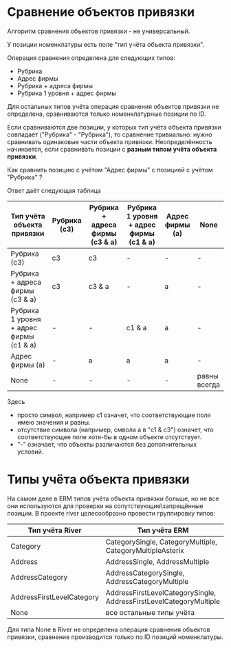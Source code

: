 ﻿# Сравнение объектов привязки

Алгоритм сравнения объектов привязки - не универсальный.

У позиции номенклатуры есть поле "тип учёта объекта привязки".


Операция сравнения определена для следующих типов:

- Рубрика
- Адрес фирмы
- Рубрика + адреса фирмы
- Рубрика 1 уровня + адрес фирмы

Для остальных типов учёта операция сравнения объектов привязки не определена, сравниваются только номенклатурные позиции по ID.

Если сравниваются две позиции, у которых тип учёта объекта привязки совпадает ("Рубрика" - "Рубрика"), то сравнение тривиально: нужно сравнивать одинаковые части объекта привязки.
Неопределённость начинается, если сравнивать позиции с **разным типом учёта объекта привязки**.

Как сравнить позицию с учётом "Адрес фирмы" с позицией с учётом "Рубрика" ?

Ответ даёт следующая таблица

| Тип учёта объекта привязки              | Рубрика (c3) | Рубрика + адреса фирмы (c3 & a) | Рубрика 1 уровня + адрес фирмы (c1 & a) | Адрес фирмы (a) | None | 
|-----------------------------------------|--------------|---------------------------------|-----------------------------------------|-----------------|------|
| Рубрика (c3)                            | c3           | c3                              | -                                       | -               | -    |
| Рубрика + адреса фирмы (c3 & a)         | c3           | c3 & a                          | -                                       | a               | -    |
| Рубрика 1 уровня + адрес фирмы (c1 & a) | -            | -                               | c1 & a                                  | a               | -    |
| Адрес фирмы (a)                         | -            | a                               | a                                       | a               | -    |
| None                                    | -            | -                               | -                                       | -               | равны всегда |

Здесь 
* просто символ, например c1 означет, что соответствующие поля имею значения и равны. 
* отсутствие символа (например, смвола a в "c1 & c3") означет, что соответствующее поле хотя-бы в одном объекте отсутствует.
* "-" означает, что объекты различаются без дополнительных условий.

# Типы учёта объекта привязки
На самом деле в ERM типов учёта объекта привязки больше, но не все они используются для проверки на сопутствующие\запрещённые позиции.
В проекте river целесообразно провести группировку типов:

| Тип учёта River | Тип учёта ERM |
|---------------------------|--------------------------------------------------------------------|
| Category | CategorySingle, CategoryMultiple, CategoryMultipleAsterix |
| Address | AddressSingle, AddressMultiple |
| AddressCategory | AddressCategorySingle, AddressCategoryMultiple |
| AddressFirstLevelCategory | AddressFirstLevelCategorySingle, AddressFirstLevelCategoryMultiple |
| None | все остальные типы учёта |

Для типа None в River не определена операция сравнения объектов привязки, сравнение производится только по ID позиций номенклатуры.
